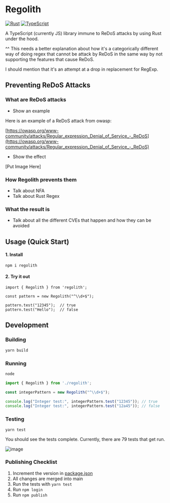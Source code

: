 # Regolith

[![Rust](https://img.shields.io/badge/Rust-1A5D8A?style=for-the-badge&logo=rust&logoColor=white)](https://github.com/JakeRoggenbuck?tab=repositories&q=&type=&language=rust&sort=stargazers)
[![TypeScript](https://img.shields.io/badge/typescript-%23007ACC.svg?style=for-the-badge&logo=typescript&logoColor=white)](https://github.com/JakeRoggenbuck?tab=repositories&q=&type=&language=typescript)

A TypeScript (currently JS) library immune to ReDoS attacks by using Rust under the hood.

^^ This needs a better explanation about how it's a categorically different way of doing regex that cannot be attack by ReDoS in the same way by not supporting the features that cause ReDoS.

I should mention that it's an attempt at a drop in replacement for RegExp.

## Preventing ReDoS Attacks

### What are ReDoS attacks
- Show an example

Here is an example of a ReDoS attack from owasp:

[https://owasp.org/www-community/attacks/Regular_expression_Denial_of_Service_-_ReDoS](https://owasp.org/www-community/attacks/Regular_expression_Denial_of_Service_-_ReDoS)

- Show the effect

[Put Image Here]

### How Regolith prevents them
- Talk about NFA
- Talk about Rust Regex

### What the result is
- Talk about all the different CVEs that happen and how they can be avoided

## Usage (Quick Start)

#### 1. Install

```
npm i regolith
```

#### 2. Try it out

```
import { Regolith } from 'regolith';

const pattern = new Regolith("^\\d+$");

pattern.test("12345");  // true
pattern.test("Hello");  // false
```

## Development

### Building

```sh
yarn build
```

### Running

```sh
node
```

```ts
import { Regolith } from './regolith';

const integerPattern = new Regolith("^\\d+$");

console.log("Integer test:", integerPattern.test("12345")); // true
console.log("Integer test:", integerPattern.test("12a45")); // false
```

### Testing

```
yarn test
```

You should see the tests complete. Currently, there are 79 tests that get run.

![image](https://github.com/user-attachments/assets/ad1fb9e6-9456-4ee1-830d-ab927401de81)

### Publishing Checklist

1. Increment the version in [package.json](./package.json)
2. All changes are merged into main
3. Run the tests with `yarn test`
4. Run `npm login`
5. Run `npm publish`
